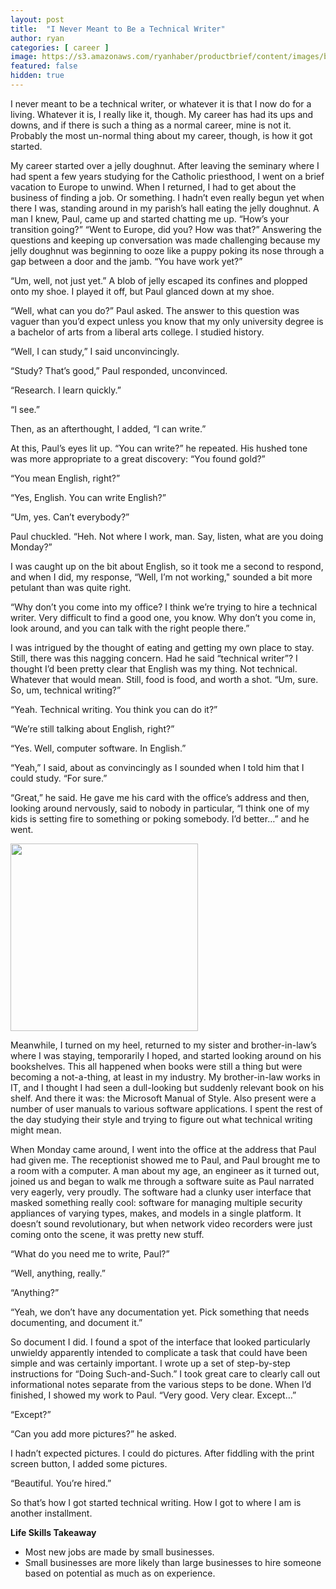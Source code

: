 ```yaml
---
layout: post
title:  "I Never Meant to Be a Technical Writer"
author: ryan
categories: [ career ]
image: https://s3.amazonaws.com/ryanhaber/productbrief/content/images/bigstock-Homemade-Sugary-Paczki-Donut-116836508.jpg
featured: false
hidden: true
---
```


I never meant to be a technical writer, or whatever it is that I now do for a living. Whatever it is, I really like it, though. My career has had its ups and downs, and if there is such a thing as a normal career, mine is not it. Probably the most un-normal thing about my career, though, is how it got started.

My career started over a jelly doughnut. After leaving the seminary where I had spent a few years studying for the Catholic priesthood, I went on a brief vacation to Europe to unwind. When I returned, I had to get about the business of finding a job. Or something. I hadn’t even really begun yet when there I was, standing around in my parish’s hall eating the jelly doughnut. A man I knew, Paul, came up and started chatting me up. “How’s your transition going?” “Went to Europe, did you? How was that?” Answering the questions and keeping up conversation was made challenging because my jelly doughnut was beginning to ooze like a puppy poking its nose through a gap between a door and the jamb. “You have work yet?”

“Um, well, not just yet.” A blob of jelly escaped its confines and plopped onto my shoe. I played it off, but Paul glanced down at my shoe.

“Well, what can you do?” Paul asked. The answer to this question was vaguer than you’d expect unless you know that my only university degree is a bachelor of arts from a liberal arts college. I studied history.

“Well, I can study,” I said unconvincingly.

“Study? That’s good,” Paul responded, unconvinced.

“Research. I learn quickly.”

“I see.”

Then, as an afterthought, I added, “I can write.”

At this, Paul’s eyes lit up. “You can write?” he repeated. His hushed tone was more appropriate to a great discovery: “You found gold?”

“You mean English, right?”

“Yes, English. You can write English?”

“Um, yes. Can’t everybody?”

Paul chuckled. “Heh. Not where I work, man. Say, listen, what are you doing Monday?”

I was caught up on the bit about English, so it took me a second to respond, and when I did, my response, “Well, I’m not working," sounded a bit more petulant than was quite right.

“Why don’t you come into my office? I think we’re trying to hire a technical writer. Very difficult to find a good one, you know. Why don’t you come in, look around, and you can talk with the right people there.”

I was intrigued by the thought of eating and getting my own place to stay. Still, there was this nagging concern. Had he said “technical writer”? I thought I’d been pretty clear that English was my thing. Not technical. Whatever that would mean. Still, food is food, and worth a shot. “Um, sure. So, um, technical writing?”

“Yeah. Technical writing. You think you can do it?”

“We’re still talking about English, right?”

“Yes. Well, computer software. In English.”

“Yeah,” I said, about as convincingly as I sounded when I told him that I could study. “For sure.”

“Great,” he said. He gave me his card with the office’s address and then, looking around nervously, said to nobody in particular, “I think one of my kids is setting fire to something or poking somebody. I’d better…” and he went.

<img class="center" src="https://s3.amazonaws.com/ryanhaber/productbrief/content/images/microsoft-manual-of-style-original-imadaqnxubcthhtg.jpg" style="width:300px;margin-right: auto; margin-left: auto"/>

Meanwhile, I turned on my heel, returned to my sister and brother-in-law’s where I was staying, temporarily I hoped, and started looking around on his bookshelves. This all happened when books were still a thing but were becoming a not-a-thing, at least in my industry. My brother-in-law works in IT, and I thought I had seen a dull-looking but suddenly relevant book on his shelf. And there it was: the Microsoft Manual of Style. Also present were a number of user manuals to various software applications. I spent the rest of the day studying their style and trying to figure out what technical writing might mean.

When Monday came around, I went into the office at the address that Paul had given me. The receptionist showed me to Paul, and Paul brought me to a room with a computer. A man about my age, an engineer as it turned out, joined us and began to walk me through a software suite as Paul narrated very eagerly, very proudly. The software had a clunky user interface that masked something really cool: software for managing multiple security appliances of varying types, makes, and models in a single platform. It doesn’t sound revolutionary, but when network video recorders were just coming onto the scene, it was pretty new stuff.

“What do you need me to write, Paul?”

“Well, anything, really.”

“Anything?”

“Yeah, we don’t have any documentation yet. Pick something that needs documenting, and document it.”

So document I did. I found a spot of the interface that looked particularly unwieldy apparently intended to complicate a task that could have been simple and was certainly important. I wrote up a set of step-by-step instructions for “Doing Such-and-Such.” I took great care to clearly call out informational notes separate from the various steps to be done. When I’d finished, I showed my work to Paul. “Very good. Very clear. Except…”

“Except?”

“Can you add more pictures?” he asked.

I hadn’t expected pictures. I could do pictures. After fiddling with the print screen button, I added some pictures.

“Beautiful. You’re hired.”

So that’s how I got started technical writing. How I got to where I am is another installment.

**Life Skills Takeaway**

* Most new jobs are made by small businesses.
* Small businesses are more likely than large businesses to hire someone based on potential as much as on experience.